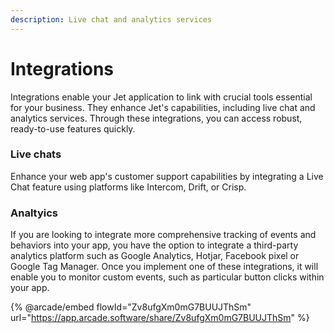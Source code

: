 ```yaml
---
description: Live chat and analytics services
---
```


# Integrations

Integrations enable your Jet application to link with crucial tools essential for your business. They enhance Jet's capabilities, including live chat and analytics services. Through these integrations, you can access robust, ready-to-use features quickly.

### Live chats

Enhance your web app's customer support capabilities by integrating a Live Chat feature using platforms like Intercom, Drift, or Crisp.&#x20;

### Analtyics

If you are looking to integrate more comprehensive tracking of events and behaviors into your app, you have the option to integrate a third-party analytics platform such as Google Analytics, Hotjar, Facebook pixel or Google Tag Manager. Once you implement one of these integrations, it will enable you to monitor custom events, such as particular button clicks within your app.

{% @arcade/embed flowId="Zv8ufgXm0mG7BUUJThSm" url="https://app.arcade.software/share/Zv8ufgXm0mG7BUUJThSm" %}

